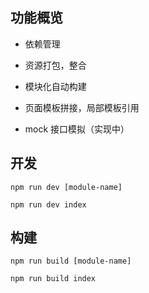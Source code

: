 
## 功能概览
- 依赖管理

- 资源打包，整合			

- 模块化自动构建

- 页面模板拼接，局部模板引用

- mock 接口模拟（实现中）

## 开发
	npm run dev [module-name]

	npm run dev index

## 构建

	npm run build [module-name]

	npm run build index	

